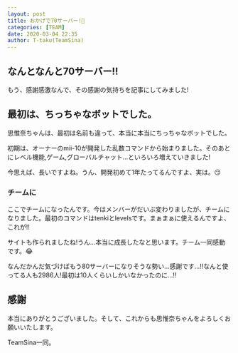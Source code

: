 ```yaml
---
layout: post
title: おかげで70サーバー!🎉
categories: [TEAM]
date: 2020-03-04 22:35
author: T-taku(TeamSina)
---
```

## なんとなんと70サーバー!!
もう、感謝感激なんで、その感謝の気持ちを記事にしてみました!

## 最初は、ちっちゃなボットでした。
思惟奈ちゃんは、最初は名前も違って、本当に本当にちっちゃなボットでした。

初期は、オーナーのmii-10が開発した乱数コマンドから始まりました。そのあとにレベル機能,ゲーム,グローバルチャット...といろいろ増えていきました!

今思えば、長いですよね。うん、開発初めて1年たってるんですよ、実は。😏

### チームに
ここでチームになったんです。今はメンバーがだいぶ変わりましたが、チームになりました。最初のコマンドはtenkiとlevelsです。まぁまぁに使えるんですよ、これが!!

サイトも作られましたね!うん...本当に成長したなと思います。チーム一同感動です。😂

なんだかんだ気づけばもう80サーバーになりそうな勢い...感謝です...!!なんと使ってる人も2986人!最初は10人くらいしかいなかったのに...!!

## 感謝
本当にありがとうございました。そして、これからも思惟奈ちゃんをよろしくお願いいたします。

TeamSina一同。
